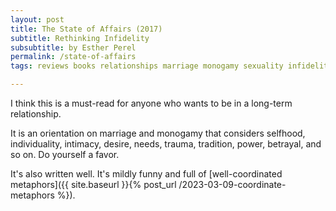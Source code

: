 ```yaml
---
layout: post
title: The State of Affairs (2017)
subtitle: Rethinking Infidelity
subsubtitle: by Esther Perel
permalink: /state-of-affairs
tags: reviews books relationships marriage monogamy sexuality infidelity

---
```


I think this is a must-read for anyone who wants to be in a long-term relationship.
<!--more-->
It is an orientation on marriage and monogamy that considers selfhood, individuality, intimacy, desire, needs, trauma, tradition, power, betrayal, and so on.
Do yourself a favor.

It's also written well.
It's mildly funny and full of [well-coordinated metaphors]({{ site.baseurl }}{% post_url /2023-03-09-coordinate-metaphors %}).
